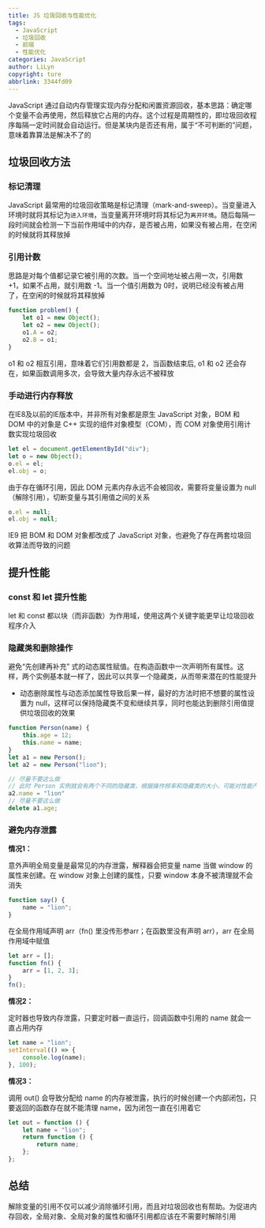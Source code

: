 ```yaml
---
title: JS 垃圾回收与性能优化
tags:
  - JavaScript
  - 垃圾回收
  - 前端
  - 性能优化
categories: JavaScript
author: LiLyn
copyright: ture
abbrlink: 3344fd09
---
```


JavaScript 通过自动内存管理实现内存分配和闲置资源回收，基本思路：确定哪个变量不会再使用，然后释放它占用的内存。这个过程是周期性的，即垃圾回收程序每隔一定时间就会自动运行。但是某块内是否还有用，属于“不可判断的”问题，意味着靠算法是解决不了的

<!--more-->

## 垃圾回收方法

### 标记清理

JavaScript 最常用的垃圾回收策略是标记清理（mark-and-sweep）。当变量进入环境时就将其标记为`进入环境`，当变量离开环境时将其标记为`离开环境`。随后每隔一段时间就会检测一下当前作用域中的内存，是否被占用，如果没有被占用，在空闲的时候就将其释放掉

### 引用计数

思路是对每个值都记录它被引用的次数。当一个空间地址被占用一次，引用数 +1，如果不占用，就引用数 -1。当一个值引用数为 0时，说明已经没有被占用了，在空闲的时候就将其释放掉

```js
function problem() {
    let o1 = new Object();
    let o2 = new Object();
    o1.A = o2;
    o2.B = o1;
}
```

o1 和 o2 相互引用，意味着它们引用数都是 2，当函数结束后, o1 和 o2 还会存在，如果函数调用多次，会导致大量内存永远不被释放

### 手动进行内存释放

在IE8及以前的IE版本中，并非所有对象都是原生 JavaScript 对象，BOM 和 DOM 中的对象是 C++ 实现的组件对象模型（COM），而 COM 对象使用引用计数实现垃圾回收

```js
let el = document.getElementById("div");
let o = new Object();
o.el = el;
el.obj = o;
```

由于存在循环引用，因此 DOM 元素内存永远不会被回收，需要将变量设置为 null （解除引用），切断变量与其引用值之间的关系

```js
o.el = null;
el.obj = null;
```

IE9 把 BOM 和 DOM 对象都改成了 JavaScript 对象，也避免了存在两套垃圾回收算法而导致的问题

## 提升性能

### const 和 let 提升性能

let 和 const 都以块（而非函数）为作用域，使用这两个关键字能更早让垃圾回收程序介入

### 隐藏类和删除操作

避免“先创建再补充” 式的动态属性赋值。在构造函数中一次声明所有属性。这样，两个实例基本就一样了，因此可以共享一个隐藏类，从而带来潜在的性能提升

- 动态删除属性与动态添加属性导致后果一样，最好的方法时把不想要的属性设置为 null，这样可以保持隐藏类不变和继续共享，同时也能达到删除引用值提供垃圾回收的效果

```js
function Person(name) {
    this.age = 12;
    this.name = name;
}
let a1 = new Person();
let a2 = new Person("lion");

// 尽量不要这么做
// 此时 Person 实例就会有两个不同的隐藏类，根据操作频率和隐藏类的大小，可能对性能产生影响
a2.name = "lion"
// 尽量不要这么做
delete a1.age;
```

### 避免内存泄露

**情况1：**

意外声明全局变量是最常见的内存泄露，解释器会把变量 name 当做 window 的属性来创建。在 window 对象上创建的属性，只要 window 本身不被清理就不会消失

```js
function say() {
    name = "lion";
}
```

在全局作用域声明 arr（fn() 里没传形参arr；在函数里没有声明 arr），arr 在全局作用域中赋值

```js
let arr = [];
function fn() {
    arr = [1, 2, 3];
}
fn();
```

**情况2：**

定时器也导致内存泄露，只要定时器一直运行，回调函数中引用的 name 就会一直占用内存

```js
let name = "lion";
setInterval(() => {
    console.log(name);
}, 100);
```

**情况3：**

调用 out() 会导致分配给 name 的内存被泄露，执行的时候创建一个内部闭包，只要返回的函数存在就不能清理 name，因为闭包一直在引用着它

```js
let out = function () {
    let name = "lion";
    return function () {
        return name;
    };
};
```

## 总结

解除变量的引用不仅可以减少消除循环引用，而且对垃圾回收也有帮助。为促进内存回收，全局对象、全局对象的属性和循环引用都应该在不需要时解除引用